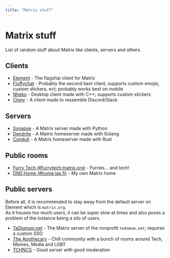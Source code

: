 ```yaml
---
title: "Matrix stuff"
---
```


# Matrix stuff

List of random stuff about Matrix like clients, servers and others.

## Clients

- [Element](https://element.io) - The flagship client for Matrix
- [Fluffychat](https://fluffychat.im) - Probably the second best client, supports custom emojis, custom stickers, ect; probably works best on mobile
- [Nheko](https://nheko.im) - Desktop client made with C++; supports custom stickers
- [Cinny](https://cinny.in) - A client made to ressemble Discord/Slack

## Servers

- [Synapse](https://github.com/matrix-org/synapse/) - A Matrix server made with Python
- [Dendrite](https://github.com/matrix-org/dendrite) - A Matrix homeserver made with Golang
- [Conduit](https://conduit.rs) - A Matrix homeserver made with Rust

## Public rooms

- [Furry Tech (#furrytech:matrix.org)](https://matrix.to/#/%23furrytech:matrix.org) - Furries... and tech!
- [DN0 Home (#home:jae.fi)](https://matrix.to/#/%23home:jae.fi) - My own Matrix home

## Public servers

Before all, it is recommended to stay away from the default server on Element which is `matrix.org`.  
As it houses too much users, it can be super slow at times and also poses a problem of the instance being a silo of users.

- [TeDomum.net](https://matrix.tedomum.net) - The Matrix server of the nonprofit `tedomum.net`; requires a custom SSO
- [The Apothecary](https://the-apothecary.club) - Chill community with a bunch of rooms around Tech, Memes, Media and LGBT
- [TCHNCS](https://tchncs.de) - Good server with good moderation
